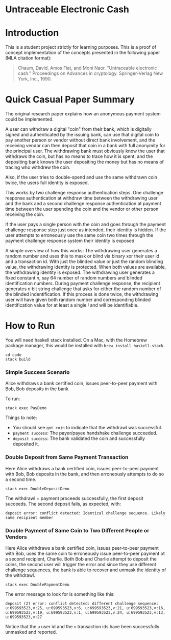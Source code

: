 Untraceable Electronic Cash
===========================

# Introduction #

This is a student project strictly for learning purposes. This is a proof of concept implementation of the concepts presented in the following paper (MLA citation format):

> Chaum, David, Amos Fiat, and Moni Naor. "Untraceable electronic cash." Proceedings on Advances in cryptology. Springer-Verlag New York, Inc., 1990.

# Quick Casual Paper Summary #

The original research paper explains how an anonymous payment system could be implemented.

A user can withdraw a digital "coin" from their bank, which is digitally signed and authenticated by the issuing bank, can use that digital coin to pay another person or vendor without direct bank involvement, and the receiving vendor can then deposit that coin in a bank with full anonymity for the principal user. The withdrawing bank must obviously know the user that withdraws the coin, but has no means to trace how it is spent, and the depositing bank knows the user depositing the money but has no means of tracing who withdrew the coin.

Also, if the user tries to double-spend and use the same withdrawn coin twice, the users full identity is exposed.

This works by two challenge response authentication steps. One challenge response authentication at withdraw time between the withdrawing user and the bank and a second challenge response authentication at payment time between the user spending the coin and the vendor or other person receiving the coin.

If the user pays a single person with the coin and goes through the payment challenge response step just once as intended, their identity is hidden. If the user attempts to erroneously use the same coin two times through the payment challenge response system their identity is exposed.

A simple overview of how this works: The withdrawing user generates a random number and uses this to mask or blind via binary xor their user id and a transaction id. With just the blinded value or just the random blinding value, the withdrawing identity is protected. When both values are available, the withdrawing identity is exposed. The withdrawing user generates a fixed constant $n$, say $64$ number of random numbers and blinded identification numbers. During payment challenge response, the recipient generates $n$ bit string challenge that asks for either the random number of the blinded indentification. If this process is done twice, the withdrawing user will have given both random number and corresponding blinded identification value for at least a single $i$ and will be identifiable.

# How to Run #

You will need haskell stack installed. On a Mac, with the Homebrew package manager, this would be installed with `brew install haskell-stack`.

```
cd code
stack build
```

### Simple Success Scenario ##

Alice withdraws a bank certified coin, issues peer-to-peer payment with Bob, Bob deposits in the bank.

To run:

```
stack exec PayDemo
```

Things to note:

- You should see `got coin` to indicate that the withdrawl was successful.
- `payment success`: The payer/payee handshake challenge succeeded.
- `deposit success`: The bank validated the coin and successfully deposited it.

### Double Deposit from Same Payment Transaction ###

Here Alice withdraws a bank certified coin, issues peer-to-peer payment with Bob, Bob deposits in the bank, and then erroneously attempts to do so a second time.

```
stack exec DoubleDepositDemo
```

The withdrawl + payment proceeds successfully, the first deposit succeeds. The second deposit fails, as expected, with:

```
deposit error: conflict detected: Identical challenge sequence. Likely same recipient member
```

### Double Payment of Same Coin to Two Different People or Vendors ###

Here Alice withdraws a bank certified coin, issues peer-to-peer payment with Bob, uses the same coin to erroneously issue peer-to-peer payment ot a second recipient, Charlie. Both Bob and Charlie attempt to deposit the coins, the second user will trigger the error and since they use different challenge sequences, the bank is able to recover and unmask the identity of the withdrawl.

```
stack exec DoublePaymentDemo
```

The error message to look for is something like this:

```
deposit (2) error: conflict detected: different challenge sequence: u:699593523,v:25, u:699593523,v:6, u:699593523,v:21, u:699593523,v:16, u:699593523,v:19, u:699593523,v:1, u:699593523,v:24, u:699593523,v:13, u:699593523,v:27
```

Notice that the `u` user id and the `v` transaction ids have been successfully unmasked and reported.
